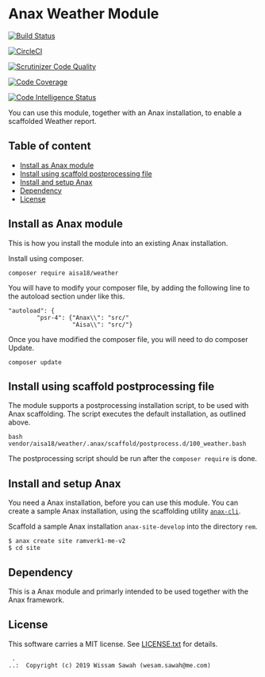 Anax Weather Module
==================================

[![Build Status](https://travis-ci.org/WissamSawah/Weather.svg?branch=master)](https://travis-ci.org/WissamSawah/Weather)

[![CircleCI](https://circleci.com/gh/WissamSawah/Weather.svg?style=svg)](https://circleci.com/gh/WissamSawah/Weather)

[![Scrutinizer Code Quality](https://scrutinizer-ci.com/g/WissamSawah/Weather/badges/quality-score.png?b=master)](https://scrutinizer-ci.com/g/WissamSawah/Weather/?branch=master)

[![Code Coverage](https://scrutinizer-ci.com/g/WissamSawah/Weather/badges/coverage.png?b=master)](https://scrutinizer-ci.com/g/WissamSawah/Weather/?branch=master)

[![Code Intelligence Status](https://scrutinizer-ci.com/g/WissamSawah/Weather/badges/code-intelligence.svg?b=master)](https://scrutinizer-ci.com/code-intelligence)


You can use this module, together with an Anax installation, to enable a scaffolded Weather report.



Table of content
------------------------------------

* [Install as Anax module](#Install-as-Anax-module)
* [Install using scaffold postprocessing file](#Install-using-scaffold-postprocessing-file)
* [Install and setup Anax](#Install-and-setup-Anax)
* [Dependency](#Dependency)
* [License](#License)


Install as Anax module
------------------------------------

This is how you install the module into an existing Anax installation.

Install using composer.

```
composer require aisa18/weather
```

You will have to modify your composer file, by adding the following line to the autoload section under like this.

```
"autoload": {
        "psr-4": {"Anax\\": "src/"
                  "Aisa\\": "src/"}
```

Once you have modified the composer file, you will need to do composer Update.

```
composer update
```


Install using scaffold postprocessing file
------------------------------------

The module supports a postprocessing installation script, to be used with Anax scaffolding. The script executes the default installation, as outlined above.

```
bash vendor/aisa18/weather/.anax/scaffold/postprocess.d/100_weather.bash
```

The postprocessing script should be run after the `composer require` is done.


Install and setup Anax
------------------------------------

You need a Anax installation, before you can use this module. You can create a sample Anax installation, using the scaffolding utility [`anax-cli`](https://github.com/canax/anax-cli).

Scaffold a sample Anax installation `anax-site-develop` into the directory `rem`.

```
$ anax create site ramverk1-me-v2
$ cd site
```

Dependency
------------------

This is a Anax module and primarly intended to be used together with the Anax framework.



License
------------------

This software carries a MIT license. See [LICENSE.txt](LICENSE.txt) for details.



```
 .  
..:  Copyright (c) 2019 Wissam Sawah (wesam.sawah@me.com)
```
